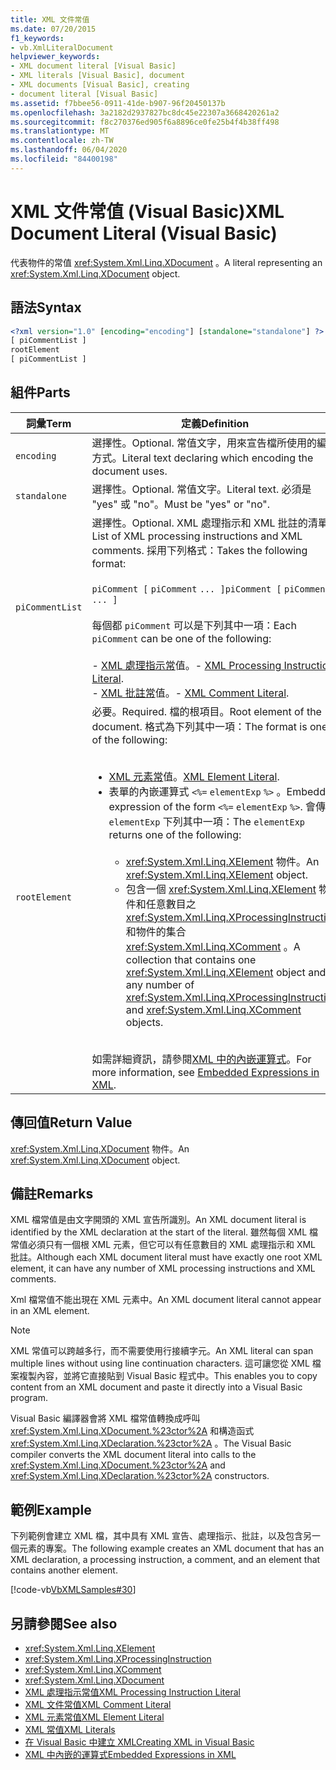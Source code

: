 ```yaml
---
title: XML 文件常值
ms.date: 07/20/2015
f1_keywords:
- vb.XmlLiteralDocument
helpviewer_keywords:
- XML document literal [Visual Basic]
- XML literals [Visual Basic], document
- XML documents [Visual Basic], creating
- document literal [Visual Basic]
ms.assetid: f7bbee56-0911-41de-b907-96f20450137b
ms.openlocfilehash: 3a2182d2937827bc8dc45e22307a3668420261a2
ms.sourcegitcommit: f8c270376ed905f6a8896ce0fe25b4f4b38ff498
ms.translationtype: MT
ms.contentlocale: zh-TW
ms.lasthandoff: 06/04/2020
ms.locfileid: "84400198"
---
```

# <a name="xml-document-literal-visual-basic"></a><span data-ttu-id="2df9f-102">XML 文件常值 (Visual Basic)</span><span class="sxs-lookup"><span data-stu-id="2df9f-102">XML Document Literal (Visual Basic)</span></span>
<span data-ttu-id="2df9f-103">代表物件的常值 <xref:System.Xml.Linq.XDocument> 。</span><span class="sxs-lookup"><span data-stu-id="2df9f-103">A literal representing an <xref:System.Xml.Linq.XDocument> object.</span></span>  
  
## <a name="syntax"></a><span data-ttu-id="2df9f-104">語法</span><span class="sxs-lookup"><span data-stu-id="2df9f-104">Syntax</span></span>  
  
```xml  
<?xml version="1.0" [encoding="encoding"] [standalone="standalone"] ?>  
[ piCommentList ]  
rootElement  
[ piCommentList ]  
```  
  
## <a name="parts"></a><span data-ttu-id="2df9f-105">組件</span><span class="sxs-lookup"><span data-stu-id="2df9f-105">Parts</span></span>  
  
|<span data-ttu-id="2df9f-106">詞彙</span><span class="sxs-lookup"><span data-stu-id="2df9f-106">Term</span></span>|<span data-ttu-id="2df9f-107">定義</span><span class="sxs-lookup"><span data-stu-id="2df9f-107">Definition</span></span>|  
|---|---|  
|`encoding`|<span data-ttu-id="2df9f-108">選擇性。</span><span class="sxs-lookup"><span data-stu-id="2df9f-108">Optional.</span></span> <span data-ttu-id="2df9f-109">常值文字，用來宣告檔所使用的編碼方式。</span><span class="sxs-lookup"><span data-stu-id="2df9f-109">Literal text declaring which encoding the document uses.</span></span>|  
|`standalone`|<span data-ttu-id="2df9f-110">選擇性。</span><span class="sxs-lookup"><span data-stu-id="2df9f-110">Optional.</span></span> <span data-ttu-id="2df9f-111">常值文字。</span><span class="sxs-lookup"><span data-stu-id="2df9f-111">Literal text.</span></span> <span data-ttu-id="2df9f-112">必須是 "yes" 或 "no"。</span><span class="sxs-lookup"><span data-stu-id="2df9f-112">Must be "yes" or "no".</span></span>|  
|`piCommentList`|<span data-ttu-id="2df9f-113">選擇性。</span><span class="sxs-lookup"><span data-stu-id="2df9f-113">Optional.</span></span> <span data-ttu-id="2df9f-114">XML 處理指示和 XML 批註的清單。</span><span class="sxs-lookup"><span data-stu-id="2df9f-114">List of XML processing instructions and XML comments.</span></span> <span data-ttu-id="2df9f-115">採用下列格式：</span><span class="sxs-lookup"><span data-stu-id="2df9f-115">Takes the following format:</span></span><br /><br /> <span data-ttu-id="2df9f-116">`piComment [` `piComment` `... ]`</span><span class="sxs-lookup"><span data-stu-id="2df9f-116">`piComment [` `piComment` `... ]`</span></span><br /><br /> <span data-ttu-id="2df9f-117">每個都 `piComment` 可以是下列其中一項：</span><span class="sxs-lookup"><span data-stu-id="2df9f-117">Each `piComment` can be one of the following:</span></span><br /><br /> <span data-ttu-id="2df9f-118">-   [XML 處理指示常](xml-processing-instruction-literal.md)值。</span><span class="sxs-lookup"><span data-stu-id="2df9f-118">-   [XML Processing Instruction Literal](xml-processing-instruction-literal.md).</span></span><br /><span data-ttu-id="2df9f-119">-   [XML 批註常](xml-comment-literal.md)值。</span><span class="sxs-lookup"><span data-stu-id="2df9f-119">-   [XML Comment Literal](xml-comment-literal.md).</span></span>|  
|`rootElement`|<span data-ttu-id="2df9f-120">必要。</span><span class="sxs-lookup"><span data-stu-id="2df9f-120">Required.</span></span> <span data-ttu-id="2df9f-121">檔的根項目。</span><span class="sxs-lookup"><span data-stu-id="2df9f-121">Root element of the document.</span></span> <span data-ttu-id="2df9f-122">格式為下列其中一項：</span><span class="sxs-lookup"><span data-stu-id="2df9f-122">The format is one of the following:</span></span><br /><br /> <ul><li><span data-ttu-id="2df9f-123">[XML 元素常](xml-element-literal.md)值。</span><span class="sxs-lookup"><span data-stu-id="2df9f-123">[XML Element Literal](xml-element-literal.md).</span></span></li><li><span data-ttu-id="2df9f-124">表單的內嵌運算式 `<%=` `elementExp` `%>` 。</span><span class="sxs-lookup"><span data-stu-id="2df9f-124">Embedded expression of the form `<%=` `elementExp` `%>`.</span></span> <span data-ttu-id="2df9f-125">會傳回 `elementExp` 下列其中一項：</span><span class="sxs-lookup"><span data-stu-id="2df9f-125">The `elementExp` returns one of the following:</span></span><br /><br /> <ul><li><span data-ttu-id="2df9f-126"><xref:System.Xml.Linq.XElement> 物件。</span><span class="sxs-lookup"><span data-stu-id="2df9f-126">An <xref:System.Xml.Linq.XElement> object.</span></span></li><li><span data-ttu-id="2df9f-127">包含一個 <xref:System.Xml.Linq.XElement> 物件和任意數目之 <xref:System.Xml.Linq.XProcessingInstruction> 和物件的集合 <xref:System.Xml.Linq.XComment> 。</span><span class="sxs-lookup"><span data-stu-id="2df9f-127">A collection that contains one <xref:System.Xml.Linq.XElement> object and any number of <xref:System.Xml.Linq.XProcessingInstruction> and <xref:System.Xml.Linq.XComment> objects.</span></span></li></ul></li></ul><br /> <span data-ttu-id="2df9f-128">如需詳細資訊，請參閱[XML 中的內嵌運算式](../../programming-guide/language-features/xml/embedded-expressions-in-xml.md)。</span><span class="sxs-lookup"><span data-stu-id="2df9f-128">For more information, see [Embedded Expressions in XML](../../programming-guide/language-features/xml/embedded-expressions-in-xml.md).</span></span>|  
  
## <a name="return-value"></a><span data-ttu-id="2df9f-129">傳回值</span><span class="sxs-lookup"><span data-stu-id="2df9f-129">Return Value</span></span>  
 <span data-ttu-id="2df9f-130"><xref:System.Xml.Linq.XDocument> 物件。</span><span class="sxs-lookup"><span data-stu-id="2df9f-130">An <xref:System.Xml.Linq.XDocument> object.</span></span>  
  
## <a name="remarks"></a><span data-ttu-id="2df9f-131">備註</span><span class="sxs-lookup"><span data-stu-id="2df9f-131">Remarks</span></span>  
 <span data-ttu-id="2df9f-132">XML 檔常值是由文字開頭的 XML 宣告所識別。</span><span class="sxs-lookup"><span data-stu-id="2df9f-132">An XML document literal is identified by the XML declaration at the start of the literal.</span></span> <span data-ttu-id="2df9f-133">雖然每個 XML 檔常值必須只有一個根 XML 元素，但它可以有任意數目的 XML 處理指示和 XML 批註。</span><span class="sxs-lookup"><span data-stu-id="2df9f-133">Although each XML document literal must have exactly one root XML element, it can have any number of XML processing instructions and XML comments.</span></span>  
  
 <span data-ttu-id="2df9f-134">Xml 檔常值不能出現在 XML 元素中。</span><span class="sxs-lookup"><span data-stu-id="2df9f-134">An XML document literal cannot appear in an XML element.</span></span>  
  
> [!NOTE]
> <span data-ttu-id="2df9f-135">XML 常值可以跨越多行，而不需要使用行接續字元。</span><span class="sxs-lookup"><span data-stu-id="2df9f-135">An XML literal can span multiple lines without using line continuation characters.</span></span> <span data-ttu-id="2df9f-136">這可讓您從 XML 檔案複製內容，並將它直接貼到 Visual Basic 程式中。</span><span class="sxs-lookup"><span data-stu-id="2df9f-136">This enables you to copy content from an XML document and paste it directly into a Visual Basic program.</span></span>  
  
 <span data-ttu-id="2df9f-137">Visual Basic 編譯器會將 XML 檔常值轉換成呼叫 <xref:System.Xml.Linq.XDocument.%23ctor%2A> 和構造函式 <xref:System.Xml.Linq.XDeclaration.%23ctor%2A> 。</span><span class="sxs-lookup"><span data-stu-id="2df9f-137">The Visual Basic compiler converts the XML document literal into calls to the <xref:System.Xml.Linq.XDocument.%23ctor%2A> and <xref:System.Xml.Linq.XDeclaration.%23ctor%2A> constructors.</span></span>  
  
## <a name="example"></a><span data-ttu-id="2df9f-138">範例</span><span class="sxs-lookup"><span data-stu-id="2df9f-138">Example</span></span>  
 <span data-ttu-id="2df9f-139">下列範例會建立 XML 檔，其中具有 XML 宣告、處理指示、批註，以及包含另一個元素的專案。</span><span class="sxs-lookup"><span data-stu-id="2df9f-139">The following example creates an XML document that has an XML declaration, a processing instruction, a comment, and an element that contains another element.</span></span>  
  
 [!code-vb[VbXMLSamples#30](~/samples/snippets/visualbasic/VS_Snippets_VBCSharp/VbXMLSamples/VB/XMLSamples13.vb#30)]  
  
## <a name="see-also"></a><span data-ttu-id="2df9f-140">另請參閱</span><span class="sxs-lookup"><span data-stu-id="2df9f-140">See also</span></span>

- <xref:System.Xml.Linq.XElement>
- <xref:System.Xml.Linq.XProcessingInstruction>
- <xref:System.Xml.Linq.XComment>
- <xref:System.Xml.Linq.XDocument>
- [<span data-ttu-id="2df9f-141">XML 處理指示常值</span><span class="sxs-lookup"><span data-stu-id="2df9f-141">XML Processing Instruction Literal</span></span>](xml-processing-instruction-literal.md)
- [<span data-ttu-id="2df9f-142">XML 文件常值</span><span class="sxs-lookup"><span data-stu-id="2df9f-142">XML Comment Literal</span></span>](xml-comment-literal.md)
- [<span data-ttu-id="2df9f-143">XML 元素常值</span><span class="sxs-lookup"><span data-stu-id="2df9f-143">XML Element Literal</span></span>](xml-element-literal.md)
- [<span data-ttu-id="2df9f-144">XML 常值</span><span class="sxs-lookup"><span data-stu-id="2df9f-144">XML Literals</span></span>](index.md)
- [<span data-ttu-id="2df9f-145">在 Visual Basic 中建立 XML</span><span class="sxs-lookup"><span data-stu-id="2df9f-145">Creating XML in Visual Basic</span></span>](../../programming-guide/language-features/xml/creating-xml.md)
- [<span data-ttu-id="2df9f-146">XML 中內嵌的運算式</span><span class="sxs-lookup"><span data-stu-id="2df9f-146">Embedded Expressions in XML</span></span>](../../programming-guide/language-features/xml/embedded-expressions-in-xml.md)
